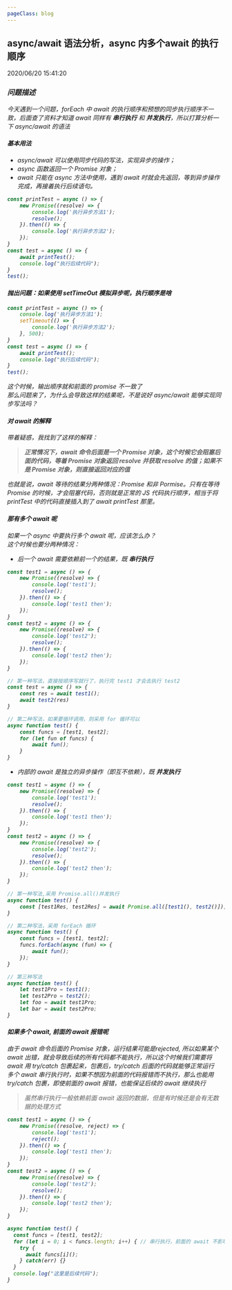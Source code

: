 ```yaml
---
pageClass: blog
---
```


## async/await 语法分析，async 内多个await 的执行顺序
<p class="date">2020/06/20 15:41:20 
<span id="/blog/js/await.html" class="leancloud_visitors">
    <i class="shni shn-eye-fill" />
    <i class="leancloud-visitors-count"></i>
</span>
</p>

### 问题描述
今天遇到一个问题，forEach 中 await 的执行顺序和预想的同步执行顺序不一致，后面查了资料才知道 await 同样有 **串行执行** 和 **并发执行**，所以打算分析一下 async/await 的语法

#### **基本用法**
* async/await 可以使用同步代码的写法，实现异步的操作；
* async 函数返回一个 Promise 对象；
* await 只能在 async 方法中使用，遇到 await 时就会先返回，等到异步操作完成，再接着执行后续语句。
``` js
const printTest = async () => {
    new Promise((resolve) => {
        console.log('执行异步方法1');
        resolve();
    }).then(() => {
        console.log('执行异步方法2');
    });
}
const test = async () => {
    await printTest();
    console.log("执行后续代码");
}
test();
```

#### **抛出问题：如果使用 setTimeOut 模拟异步呢，执行顺序是啥**
``` js
const printTest = async () => {
    console.log('执行异步方法1');
    setTimeout(() => {
        console.log('执行异步方法2');
    }, 500);
}
const test = async () => {
    await printTest();
    console.log("执行后续代码");
}
test();
```
这个时候，输出顺序就和前面的 promise 不一致了<br/>
那么问题来了，为什么会导致这样的结果呢，不是说好 async/await 能够实现同步写法吗？

#### **对 await 的解释**
带着疑惑，我找到了这样的解释：<br>
> **正常情况下，await 命令后面是一个 Promise 对象，这个时候它会阻塞后面的代码，等着 Promise 对象返回 resolve 并获取 resolve 的值；如果不是 Promise 对象，则直接返回对应的值**

也就是说，await 等待的结果分两种情况：Promise 和非 Pormise。只有在等待 Promise 的时候，才会阻塞代码，否则就是正常的 JS 代码执行顺序，相当于将 printTest 中的代码直接插入到了 await printTest 那里。

#### **那有多个 await 呢**
如果一个 async 中要执行多个 await 呢，应该怎么办？<br>
这个时候也要分两种情况：

* 后一个 await 需要依赖前一个的结果，既 **串行执行**
``` js
const test1 = async () => {
    new Promise((resolve) => {
        console.log('test1');
        resolve();
    }).then(() => {
        console.log('test1 then');
    });
}
const test2 = async () => {
    new Promise((resolve) => {
        console.log('test2');
        resolve();
    }).then(() => {
        console.log('test2 then');
    });
}

// 第一种写法，直接按顺序写就行了，执行完 test1 才会去执行 test2
const test = async () => {
    const res = await test1();
    await test2(res)
}

// 第二种写法，如果要循环调用，则采用 for 循环可以
async function test() {
    const funcs = [test1, test2];
    for (let fun of funcs) {
        await fun();
    }
}
```

* 内部的 await 是独立的异步操作（即互不依赖），既 **并发执行**
``` js
const test1 = async () => {
    new Promise((resolve) => {
        console.log('test1');
        resolve();
    }).then(() => {
        console.log('test1 then');
    });
}
const test2 = async () => {
    new Promise((resolve) => {
        console.log('test2');
        resolve();
    }).then(() => {
        console.log('test2 then');
    });
}

// 第一种写法,采用 Promise.all()并发执行
async function test() {
    const [test1Res, test2Res] = await Promise.all([test1(), test2()]);
}

// 第二种写法，采用 forEach 循环
async function test() {
    const funcs = [test1, test2];
    funcs.forEach(async (fun) => {
        await fun();
    });
}

// 第三种写法
async function test() {
    let test1Pro = test1();
    let test2Pro = test2();
    let foo = await test1Pro;
    let bar = await test2Pro;
}
```

#### **如果多个 await, 前面的 await 报错呢**
由于 await 命令后面的 Promise 对象，运行结果可能是rejected, 所以如果某个 await 出错，就会导致后续的所有代码都不能执行，所以这个时候我们需要将 await 用 try/catch 包裹起来，包裹后，try/catch 后面的代码就能够正常运行<br>
多个 await 串行执行时，如果不想因为前面的代码报错而不执行，那么也能用 try/catch 包裹，即使前面的 await 报错，也能保证后续的 await 继续执行
> 虽然串行执行一般依赖前面 await 返回的数据，但是有时候还是会有无数据的处理方式
``` js
const test1 = async () => {
    new Promise((resolve, reject) => {
        console.log('test1');
        reject();
    }).then(() => {
        console.log('test1 then');
    });
}
const test2 = async () => {
    new Promise((resolve) => {
        console.log('test2');
        resolve();
    }).then(() => {
        console.log('test2 then');
    });
}

async function test() {
  const funcs = [test1, test2];
  for (let i = 0; i < funcs.length; i++) { // 串行执行，前面的 await 不影响后续 await
    try {
      await funcs[i]();
    } catch(err) {}
  }
  console.log("这里是后续代码");
}
```
<base-valine />
<el-backtop :visibility-height="0"></el-backtop>